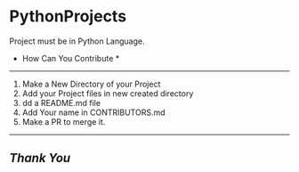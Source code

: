 # PythonProjects
Project must be in Python Language.


* How Can You Contribute *
--------------------------------------------------------------
1. Make a New Directory of your Project
2. Add your Project files in new created directory
3. dd a README.md file
4. Add Your name in CONTRIBUTORS.md
5. Make a PR to merge it.
--------------------------------------------------------------
*Thank You*
--------------------------------------------------------------
